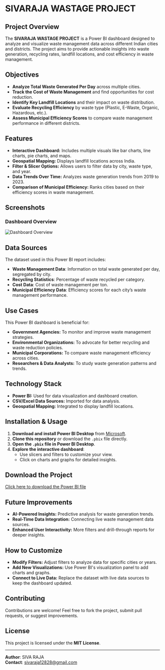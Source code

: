 # **SIVARAJA WASTAGE PROJECT**

## **Project Overview**
The **SIVARAJA WASTAGE PROJECT** is a Power BI dashboard designed to analyze and visualize waste management data across different Indian cities and districts. The project aims to provide actionable insights into waste generation, recycling rates, landfill locations, and cost efficiency in waste management.

## **Objectives**
- **Analyze Total Waste Generated Per Day** across multiple cities.
- **Track the Cost of Waste Management** and find opportunities for cost reduction.
- **Identify Key Landfill Locations** and their impact on waste distribution.
- **Evaluate Recycling Efficiency** by waste type (Plastic, E-Waste, Organic, Hazardous, etc.).
- **Assess Municipal Efficiency Scores** to compare waste management performance in different districts.

## **Features**
- **Interactive Dashboard:** Includes multiple visuals like bar charts, line charts, pie charts, and maps.
- **Geospatial Mapping:** Displays landfill locations across India.
- **Filter & Slicer Options:** Allows users to filter data by city, waste type, and year.
- **Data Trends Over Time:** Analyzes waste generation trends from 2019 to 2023.
- **Comparison of Municipal Efficiency:** Ranks cities based on their efficiency scores in waste management.

## **Screenshots**
### **Dashboard Overview**
![Dashboard Overview](https://raw.githubusercontent.com/your-username/PowerBI-Project/main/Screenshot%202025-03-25%20203730.png)

## **Data Sources**
The dataset used in this Power BI report includes:
- **Waste Management Data**: Information on total waste generated per day, segregated by city.
- **Recycling Statistics**: Percentage of waste recycled per category.
- **Cost Data**: Cost of waste management per ton.
- **Municipal Efficiency Data**: Efficiency scores for each city’s waste management performance.

## **Use Cases**
This Power BI dashboard is beneficial for:
- **Government Agencies:** To monitor and improve waste management strategies.
- **Environmental Organizations:** To advocate for better recycling and waste reduction policies.
- **Municipal Corporations:** To compare waste management efficiency across cities.
- **Researchers & Data Analysts:** To study waste generation patterns and trends.

## **Technology Stack**
- **Power BI:** Used for data visualization and dashboard creation.
- **CSV/Excel Data Sources:** Imported for data analysis.
- **Geospatial Mapping:** Integrated to display landfill locations.

## **Installation & Usage**
1. **Download and install Power BI Desktop** from [Microsoft](https://powerbi.microsoft.com/).
2. **Clone this repository** or download the `.pbix` file directly.
3. **Open the `.pbix` file in Power BI Desktop**.
4. **Explore the interactive dashboard**:
   - Use slicers and filters to customize your view.
   - Click on charts and graphs for detailed insights.

## **Download the Project**
[Click here to download the Power BI file](https://raw.githubusercontent.com/your-username/PowerBI-Project/main/SIVARAJA%20WASTAGE%20PROJECT.pbix)

## **Future Improvements**
- **AI-Powered Insights:** Predictive analysis for waste generation trends.
- **Real-Time Data Integration:** Connecting live waste management data sources.
- **Enhanced User Interactivity:** More filters and drill-through reports for deeper insights.

## **How to Customize**
- **Modify Filters:** Adjust filters to analyze data for specific cities or years.
- **Add New Visualizations:** Use Power BI's visualization panel to add charts and graphs.
- **Connect to Live Data:** Replace the dataset with live data sources to keep the dashboard updated.

## **Contributing**
Contributions are welcome! Feel free to fork the project, submit pull requests, or suggest improvements.

## **License**
This project is licensed under the **MIT License**.

---
**Author**: SIVA RAJA  
**Contact**: sivaraja12828@gmail.com
